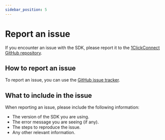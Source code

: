 ```yaml
---
sidebar_position: 5
---
```


# Report an issue

If you encounter an issue with the SDK, please report it to the [1ClickConnect GitHub repository](https://github.com/Peersyst/one-click-connect/issues).

## How to report an issue

To report an issue, you can use the [GitHub issue tracker](https://github.com/Peersyst/one-click-connect/issues).

## What to include in the issue

When reporting an issue, please include the following information:

- The version of the SDK you are using.
- The error message you are seeing (if any).
- The steps to reproduce the issue.
- Any other relevant information.

